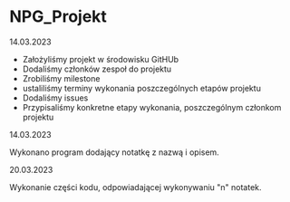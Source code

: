 # NPG_Projekt

14.03.2023

- Założyliśmy projekt w środowisku GitHUb
- Dodaliśmy członków zespoł do projektu
- Zrobiliśmy milestone
- ustaliliśmy terminy wykonania poszczególnych etapów projektu
- Dodaliśmy issues
- Przypisaliśmy konkretne etapy wykonania, poszczególnym członkom projektu

14.03.2023

Wykonano program dodający notatkę z nazwą i opisem.

20.03.2023

 Wykonanie części kodu, odpowiadającej wykonywaniu "n" notatek.

